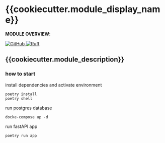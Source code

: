 # {{cookiecutter.module_display_name}}

**MODULE OVERVIEW**:

<a href="https://github.com/defi-engine/{{cookiecutter.module_display_name}}/blob/master/LICENSE">
  <img alt="GitHub" src="https://img.shields.io/github/license/defi-engine/{{cookiecutter.module_display_name}}">
</a>

<a href="https://github.com/charliermarsh/ruff">
  <img alt="Ruff" src="https://img.shields.io/endpoint?url=https://raw.githubusercontent.com/charliermarsh/ruff/main/assets/badge/v2.json">
</a>

## {{cookiecutter.module_description}}

### how to start
install dependencies and activate environment
```
poetry install
poetry shell
```
run postgres database
```
docke-compose up -d
```
run fastAPI app
```
poetry run app
```

